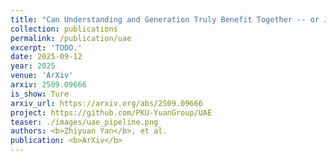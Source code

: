```yaml
---
title: "Can Understanding and Generation Truly Benefit Together -- or Just Coexist?"
collection: publications
permalink: /publication/uae
excerpt: 'TODO.'
date: 2025-09-12
year: 2025
venue: 'ArXiv'
arxiv: 2509.09666
is_show: Ture
arxiv_url: https://arxiv.org/abs/2509.09666
project: https://github.com/PKU-YuanGroup/UAE
teaser: ./images/uae_pipeline.png
authors: <b>Zhiyuan Yan</b>, et al.
publication: <b>ArXiv</b>
---
```


